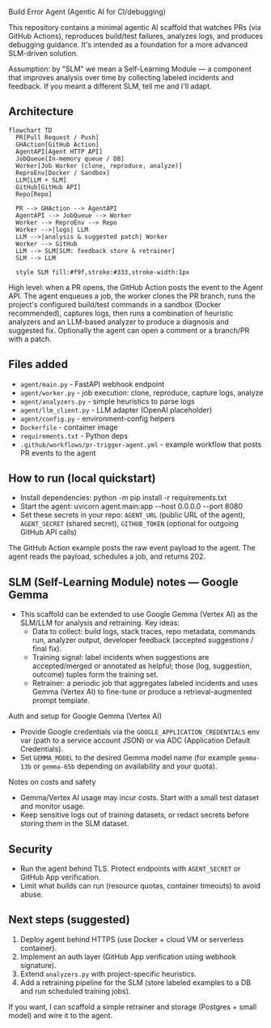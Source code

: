﻿Build Error Agent (Agentic AI for CI/debugging)

This repository contains a minimal agentic AI scaffold that watches PRs (via GitHub Actions), reproduces build/test failures, analyzes logs, and produces debugging guidance. It's intended as a foundation for a more advanced SLM-driven solution.

Assumption: by "SLM" we mean a Self-Learning Module — a component that improves analysis over time by collecting labeled incidents and feedback. If you meant a different SLM, tell me and I'll adapt.

## Architecture

``` mermaid
flowchart TD
  PR[Pull Request / Push]
  GHAction[GitHub Action]
  AgentAPI[Agent HTTP API]
  JobQueue[In-memory queue / DB]
  Worker[Job Worker (clone, reproduce, analyze)]
  ReproEnv[Docker / Sandbox]
  LLM[LLM + SLM]
  GitHub[GitHub API]
  Repo[Repo]

  PR --> GHAction --> AgentAPI
  AgentAPI --> JobQueue --> Worker
  Worker --> ReproEnv --> Repo
  Worker -->|logs| LLM
  LLM -->|analysis & suggested patch| Worker
  Worker --> GitHub
  LLM --> SLM[SLM: feedback store & retrainer]
  SLM --> LLM

  style SLM fill:#f9f,stroke:#333,stroke-width:1px
```
High level: when a PR opens, the GitHub Action posts the event to the Agent API. The agent enqueues a job, the worker clones the PR branch, runs the project's configured build/test commands in a sandbox (Docker recommended), captures logs, then runs a combination of heuristic analyzers and an LLM-based analyzer to produce a diagnosis and suggested fix. Optionally the agent can open a comment or a branch/PR with a patch.

## Files added
- `agent/main.py` - FastAPI webhook endpoint
- `agent/worker.py` - job execution: clone, reproduce, capture logs, analyze
- `agent/analyzers.py` - simple heuristics to parse logs
- `agent/llm_client.py` - LLM adapter (OpenAI placeholder)
- `agent/config.py` - environment-config helpers
- `Dockerfile` - container image
- `requirements.txt` - Python deps
- `.github/workflows/pr-trigger-agent.yml` - example workflow that posts PR events to the agent

## How to run (local quickstart)

- Install dependencies: python -m pip install -r requirements.txt
- Start the agent: uvicorn agent.main:app --host 0.0.0.0 --port 8080
- Set these secrets in your repo: `AGENT_URL` (public URL of the agent), `AGENT_SECRET` (shared secret), `GITHUB_TOKEN` (optional for outgoing GitHub API calls)

The GitHub Action example posts the raw event payload to the agent. The agent reads the payload, schedules a job, and returns 202.

## SLM (Self-Learning Module) notes — Google Gemma

- This scaffold can be extended to use Google Gemma (Vertex AI) as the SLM/LLM for analysis and retraining. Key ideas:
  - Data to collect: build logs, stack traces, repo metadata, commands run, analyzer output, developer feedback (accepted suggestions / final fix).
  - Training signal: label incidents when suggestions are accepted/merged or annotated as helpful; those (log, suggestion, outcome) tuples form the training set.
  - Retrainer: a periodic job that aggregates labeled incidents and uses Gemma (Vertex AI) to fine-tune or produce a retrieval-augmented prompt template.

Auth and setup for Google Gemma (Vertex AI)

- Provide Google credentials via the `GOOGLE_APPLICATION_CREDENTIALS` env var (path to a service account JSON) or via ADC (Application Default Credentials).
- Set `GEMMA_MODEL` to the desired Gemma model name (for example `gemma-13b` or `gemma-65b` depending on availability and your quota).

Notes on costs and safety

- Gemma/Vertex AI usage may incur costs. Start with a small test dataset and monitor usage.
- Keep sensitive logs out of training datasets, or redact secrets before storing them in the SLM dataset.


## Security
- Run the agent behind TLS. Protect endpoints with `AGENT_SECRET` or GitHub App verification.
- Limit what builds can run (resource quotas, container timeouts) to avoid abuse.

## Next steps (suggested)

1. Deploy agent behind HTTPS (use Docker + cloud VM or serverless container).
2. Implement an auth layer (GitHub App verification using webhook signature).
3. Extend `analyzers.py` with project-specific heuristics.
4. Add a retraining pipeline for the SLM (store labeled examples to a DB and run scheduled training jobs).

If you want, I can scaffold a simple retrainer and storage (Postgres + small model) and wire it to the agent.

